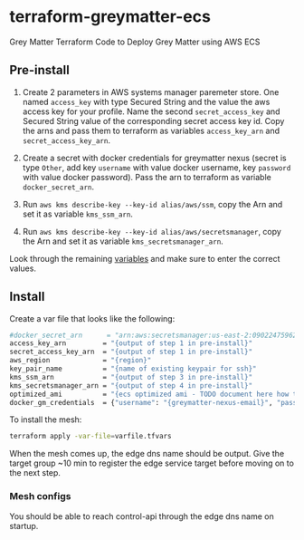 # terraform-greymatter-ecs

Grey Matter Terraform Code to Deploy Grey Matter using AWS ECS

## Pre-install

1. Create 2 parameters in AWS systems manager paremeter store. One named `access_key` with type Secured String and the value the aws access key for your profile. Name the second `secret_access_key` and Secured String value of the corresponding secret access key id. Copy the arns and pass them to terraform as variables `access_key_arn` and `secret_access_key_arn`.

2. Create a secret with docker credentials for greymatter nexus (secret is type `Other`, add key `username` with value docker username, key `password` with value docker password). Pass the arn to terraform as variable `docker_secret_arn`.

3. Run `aws kms describe-key --key-id alias/aws/ssm`, copy the Arn and set it as variable `kms_ssm_arn`.

4. Run `aws kms describe-key --key-id alias/aws/secretsmanager`, copy the Arn and set it as variable `kms_secretsmanager_arn`.

Look through the remaining [variables](greymatter/variables.tf) and make sure to enter the correct values.

## Install

Create a var file that looks like the following:

```bash
#docker_secret_arn      = "arn:aws:secretsmanager:us-east-2:090224759624:secret:docker-gm-nexus-rwdgiA"
access_key_arn         = "{output of step 1 in pre-install}"
secret_access_key_arn  = "{output of step 1 in pre-install}"
aws_region             = "{region}"
key_pair_name          = "{name of existing keypair for ssh}"
kms_ssm_arn            = "{output of step 3 in pre-install}"
kms_secretsmanager_arn = "{output of step 4 in pre-install}"
optimized_ami          = "{ecs optimized ami - TODO document here how to find this}"
docker_gm_credentials  = {"username": "{greymatter-nexus-email}", "password": "{greymatter-nexus-password}"}
```

To install the mesh:

```bash
terraform apply -var-file=varfile.tfvars
```

When the mesh comes up, the edge dns name should be output. Give the target group ~10 min to register the edge service target before moving on to the next step.

### Mesh configs

You should be able to reach control-api through the edge dns name on startup. 
